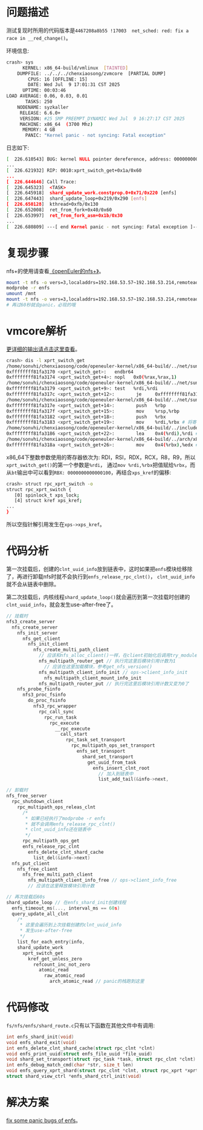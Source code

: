 # 问题描述

测试复现时所用的代码版本是`4467208a8b55 !17003  net_sched: red: fix a race in __red_change()`。

环境信息:
```sh
crash> sys
      KERNEL: x86_64-build/vmlinux  [TAINTED]
    DUMPFILE: ../../../chenxiaosong/zvmcore  [PARTIAL DUMP]
        CPUS: 16 [OFFLINE: 15]
        DATE: Wed Jul  9 17:01:31 CST 2025
      UPTIME: 00:03:46
LOAD AVERAGE: 0.06, 0.03, 0.01
       TASKS: 250
    NODENAME: syzkaller
     RELEASE: 6.6.0+
     VERSION: #25 SMP PREEMPT_DYNAMIC Wed Jul  9 16:27:17 CST 2025
     MACHINE: x86_64  (3700 Mhz)
      MEMORY: 4 GB
       PANIC: "Kernel panic - not syncing: Fatal exception"
```

日志如下:
```sh
[  226.610543] BUG: kernel NULL pointer dereference, address: 0000000000000104
...
[  226.621932] RIP: 0010:xprt_switch_get+0x1a/0x60
...
[  226.644646] Call Trace:
[  226.645323]  <TASK>
[  226.645918]  shard_update_work.constprop.0+0x71/0x220 [enfs]
[  226.647443]  shard_update_loop+0x219/0x290 [enfs]
[  226.650128]  kthread+0xfb/0x130
[  226.652008]  ret_from_fork+0x40/0x60
[  226.653997]  ret_from_fork_asm+0x1b/0x30
...
[  226.680809] ---[ end Kernel panic - not syncing: Fatal exception ]---
```

# 复现步骤

nfs+的使用请查看[《openEuler的nfs+》](https://chenxiaosong.com/course/nfs/openeuler-enfs.html)。

```sh
mount -t nfs -o vers=3,localaddrs=192.168.53.57~192.168.53.214,remoteaddrs=192.168.53.68~192.168.53.225 192.168.53.225:/tmp/s_test /mnt/
modprobe -r enfs
umount /mnt
mount -t nfs -o vers=3,localaddrs=192.168.53.57~192.168.53.214,remoteaddrs=192.168.53.68~192.168.53.225 192.168.53.225:/tmp/s_test /mnt/
# 再过60秒就会panic，必现的哦
```

# vmcore解析

[更详细的输出请点击这里查看](https://gitee.com/chenxiaosonggitee/tmp/blob/master/nfs/openeuler-enfs-null-ptr-deref-in-xprt_switch_get-vmcore.md)。

```sh
crash> dis -l xprt_switch_get
/home/sonvhi/chenxiaosong/code/openeuler-kernel/x86_64-build/../net/sunrpc/xprtmultipath.c: 187
0xffffffff81fa3170 <xprt_switch_get>:   endbr64 
0xffffffff81fa3174 <xprt_switch_get+4>: nopl   0x0(%rax,%rax,1)
/home/sonvhi/chenxiaosong/code/openeuler-kernel/x86_64-build/../net/sunrpc/xprtmultipath.c: 188
0xffffffff81fa3179 <xprt_switch_get+9>: test   %rdi,%rdi
0xffffffff81fa317c <xprt_switch_get+12>:        je     0xffffffff81fa31c6 <xprt_switch_get+86>
/home/sonvhi/chenxiaosong/code/openeuler-kernel/x86_64-build/../net/sunrpc/xprtmultipath.c: 187
0xffffffff81fa317e <xprt_switch_get+14>:        push   %rbp
0xffffffff81fa317f <xprt_switch_get+15>:        mov    %rsp,%rbp
0xffffffff81fa3182 <xprt_switch_get+18>:        push   %rbx
0xffffffff81fa3183 <xprt_switch_get+19>:        mov    %rdi,%rbx # 将寄存器 %rdi 中的值复制到寄存器 %rbx 中
/home/sonvhi/chenxiaosong/code/openeuler-kernel/x86_64-build/../include/linux/kref.h: 111
0xffffffff81fa3186 <xprt_switch_get+22>:        lea    0x4(%rdi),%rdi # 将寄存器 %rdi 的值增加 4（通过地址计算实现，不访问内存）
/home/sonvhi/chenxiaosong/code/openeuler-kernel/x86_64-build/../arch/x86/include/asm/atomic.h: 23
0xffffffff81fa318a <xprt_switch_get+26>:        mov    0x4(%rbx),%edx # 将内存地址 %rbx + 4 处的 32 位值加载到寄存器 %edx 中
```

x86_64下整数参数使用的寄存器依次为: RDI，RSI，RDX，RCX，R8，R9，所以`xprt_switch_get()`的第一个参数是`%rdi`，
通过`mov %rdi,%rbx`把值赋给`%rbx`，而从`bt`输出中可以看到`RBX: 0000000000000100`，再结合`xps_kref`的偏移:
```sh
crash> struct rpc_xprt_switch -o
struct rpc_xprt_switch {
   [0] spinlock_t xps_lock;
   [4] struct kref xps_kref;
...
}
```

所以空指针解引用发生在`xps->xps_kref`。

# 代码分析

第一次挂载后，创建的`clnt_uuid_info`放到链表中，这时如果把`enfs`模块给移除了，再进行卸载nfs时就不会执行到`enfs_release_rpc_clnt()`，
`clnt_uuid_info`就不会从链表中删除。

第二次挂载后，内核线程`shard_update_loop()`就会遍历到第一次挂载时创建的`clnt_uuid_info`，就会发生use-after-free了。

```c
// 挂载时
nfs3_create_server
  nfs_create_server
    nfs_init_server
      nfs_get_client
        nfs_init_client
          nfs_create_multi_path_client
            // 应该和nfs_alloc_client()一样，在client初始化后调用try_module_get()持有模块引用计数
            nfs_multipath_router_get // 执行完这里后模块引用计数为1
              // 应该在这里加载模块，参考get_nfs_version()
            nfs_multipath_client_info_init // ops->client_info_init
              nfs_multipath_client_mount_info_init
            nfs_multipath_router_put // 执行完这里后模块引用计数又变为0了
    nfs_probe_fsinfo
      nfs3_proc_fsinfo
        do_proc_fsinfo
          nfs3_rpc_wrapper
            rpc_call_sync
              rpc_run_task
                rpc_execute
                  __rpc_execute
                    call_start
                      rpc_task_set_transport
                        rpc_multipath_ops_set_transport
                          enfs_set_transport
                            shard_set_transport
                              get_uuid_from_task
                                enfs_insert_clnt_root
                                  // 加入到链表中
                                  list_add_tail(&info->next,

// 卸载时
nfs_free_server
  rpc_shutdown_client
    rpc_multipath_ops_releas_clnt
      /*
       * 如果已经执行了modprobe -r enfs
       * 就不会调用enfs_release_rpc_clnt()
       * clnt_uuid_info还在链表中
       */
      rpc_multipath_ops_get
      enfs_release_rpc_clnt
        enfs_delete_clnt_shard_cache
          list_del(&info->next)
  nfs_put_client
    nfs_free_client
      nfs_free_multi_path_client
        nfs_multipath_client_info_free // ops->client_info_free
        // 应该在这里释放模块引用计数

// 再次挂载后60s
shard_update_loop // 在enfs_shard_init创建线程
  enfs_timeout_ms(..., interval_ms == 60s)
  query_update_all_clnt
    /*
     * 这里会遍历到上次挂载创建的clnt_uuid_info
     * 发生use-after-free
     */
    list_for_each_entry(info,
    shard_update_work
      xprt_switch_get
        kref_get_unless_zero
          refcount_inc_not_zero
            atomic_read
              raw_atomic_read
                arch_atomic_read // panic的栈跑到这里
```

# 代码修改

`fs/nfs/enfs/shard_route.c`只有以下函数在其他文件中有调用:
```c
int enfs_shard_init(void)
void enfs_shard_exit(void)
int enfs_delete_clnt_shard_cache(struct rpc_clnt *clnt)
void enfs_print_uuid(struct enfs_file_uuid *file_uuid)
void shard_set_transport(struct rpc_task *task, struct rpc_clnt *clnt)
int enfs_debug_match_cmd(char *str, size_t len)
void enfs_query_xprt_shard(struct rpc_clnt *clnt, struct rpc_xprt *xprt)
struct shard_view_ctrl *enfs_shard_ctrl_init(void)
```

# 解决方案

[fix some panic bugs of enfs](https://gitee.com/openeuler/kernel/pulls/17205/commits)。

